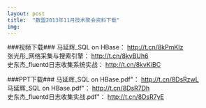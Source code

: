 ```yaml
---
layout: post
title:  "数盟2013年11月技术聚会资料下载"
img: 
---
```

###视频下载###
马延辉_SQL on HBase： <http://t.cn/8kPmKIz>  
张光彤_网络采集与搜索引擎： <http://t.cn/8kvBUh6>  
史东杰_fluentd日志收集系统实战： <http://t.cn/8kvKiBC>  

###PPT下载###
马延辉_SQL on HBase.pdf"： <http://t.cn/8DsRzwL>  
马延辉_SQL on HBase.pdf"：  <http://t.cn/8DsR7Dh>  
史东杰_fluentd日志收集实战.pdf"：   <http://t.cn/8DsR7yE>  
